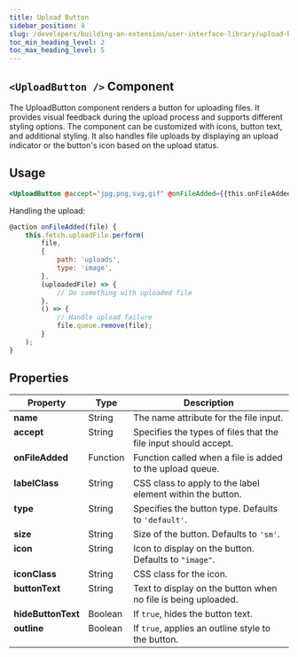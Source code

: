 ```yaml
---
title: Upload Button
sidebar_position: 4
slug: /developers/building-an-extension/user-interface-library/upload-button
toc_min_heading_level: 2
toc_max_heading_level: 5
---
```


## `<UploadButton />` Component

The UploadButton component renders a button for uploading files. It provides visual feedback during the upload process and supports different styling options. The component can be customized with icons, button text, and additional styling. It also handles file uploads by displaying an upload indicator or the button's icon based on the upload status.

## Usage 

```hbs
<UploadButton @accept="jpg,png,svg,gif" @onFileAdded={{this.onFileAdded}} />
```

Handling the upload:

```js
@action onFileAdded(file) {
    this.fetch.uploadFile.perform(
        file,
        {
            path: 'uploads',
            type: 'image',
        },
        (uploadedFile) => {
            // Do something with uploaded file
        },
        () => {
            // Handle upload failure
            file.queue.remove(file);
        }
    );
}
```

## Properties

<table class="docs-table">
    <thead>
        <tr>
            <th style={{ width: '15%' }}>Property</th>
            <th style={{ width: '10%' }}>Type</th>
            <th style={{ width: '75%' }}>Description</th>
        </tr>
    </thead>
    <tbody>
        <tr>
            <td valign="top"><strong>name</strong></td>
            <td valign="top">String</td>
            <td valign="top">The name attribute for the file input.</td>
        </tr>
        <tr>
            <td valign="top"><strong>accept</strong></td>
            <td valign="top">String</td>
            <td valign="top">Specifies the types of files that the file input should accept.</td>
        </tr>
        <tr>
            <td valign="top"><strong>onFileAdded</strong></td>
            <td valign="top">Function</td>
            <td valign="top">Function called when a file is added to the upload queue.</td>
        </tr>
        <tr>
            <td valign="top"><strong>labelClass</strong></td>
            <td valign="top">String</td>
            <td valign="top">CSS class to apply to the label element within the button.</td>
        </tr>
        <tr>
            <td valign="top"><strong>type</strong></td>
            <td valign="top">String</td>
            <td valign="top">Specifies the button type. Defaults to <code>'default'</code>.</td>
        </tr>
        <tr>
            <td valign="top"><strong>size</strong></td>
            <td valign="top">String</td>
            <td valign="top">Size of the button. Defaults to <code>'sm'</code>.</td>
        </tr>
        <tr>
            <td valign="top"><strong>icon</strong></td>
            <td valign="top">String</td>
            <td valign="top">Icon to display on the button. Defaults to <code>"image"</code>.</td>
        </tr>
        <tr>
            <td valign="top"><strong>iconClass</strong></td>
            <td valign="top">String</td>
            <td valign="top">CSS class for the icon.</td>
        </tr>
        <tr>
            <td valign="top"><strong>buttonText</strong></td>
            <td valign="top">String</td>
            <td valign="top">Text to display on the button when no file is being uploaded.</td>
        </tr>
        <tr>
            <td valign="top"><strong>hideButtonText</strong></td>
            <td valign="top">Boolean</td>
            <td valign="top">If <code>true</code>, hides the button text.</td>
        </tr>
        <tr>
            <td valign="top"><strong>outline</strong></td>
            <td valign="top">Boolean</td>
            <td valign="top">If <code>true</code>, applies an outline style to the button.</td>
        </tr>
    </tbody>
</table>